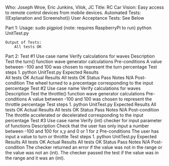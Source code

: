 Who: Joseph Wroe, Eric Junkins, Vilok, JC
Title: RC Car
Vision: Easy access to remote control devices from mobile devices.
Automated Tests: ((Explanation and Screenshot))
User Acceptance Tests: See Below

Part 1:
	Usage:
		sudo pigpiod (note: requires RaspberryPi to run)
		python UnitTest.py 

	Output of Tests:
		All tests OK

Part 2:
	Test #1
		Use case name
			Verify calculations for waves
		Description 
			Test the turn() function wave generator calculations
		Pre-conditions
			A value between -100 and 100 was chosen to represent the turn percentage 
		Test steps
			1. python UnitTest.py 
		Expected Results	
			All tests OK
		Actual Results
			All tests OK
		Status
			Pass
		Notes 
			N/A
		Post-condition
			The wheel turned to a precentage corresponding to the input percentage
	Test #2
		Use case name
			Verify calculations for waves
		Description 
			Test the throttle() function wave generator calculations
		Pre-conditions
			A value between -100 and 100 was chosen to represent the throttle percentage 
		Test steps
			1. python UnitTest.py
		Expected Results
			All tests OK
		Actual Results 
			All tests OK
		Status
			Pass
		Notes 
			N/A
		Post-condition
			The throttle accelerated or decelerated corresponding to the input percentage
	Test #3
		Use case name
			Verify (int) checker for input parameter of functions
		Description
			Check that the user has only input a number between -100 and 100 for x,y and 0 or 1 for z
		Pre-conditions
			The user has input a value to turn or throttle
		Test steps
			1. python UnitTest.py
		Expected Results
			All tests OK
		Actual Results
			All tests OK
		Status
			Pass
		Notes
			N/A
		Post-condition
			The checker returned an error if the value was not in the range or the value was not an (int). The checker passed the test if the value was in the range and it was an (int).


